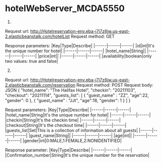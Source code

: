 # hotelWebServer_MCDA5550

1.
Request url: http://Hotelreservation-env.eba-j7i7z6jw.us-east-2.elasticbeanstalk.com/hotelList
Request method: GET

Response parameters:
|Key|Type|Describe|
|------|------|------|
|id|int|It's the unique number for hotel|
|------|------|------|
|hotel_name|String||
|------|------|------|
|price|int||
|------|------|------|
|availability|boolean|only two values: true and false|

2.
Request url: http://Hotelreservation-env.eba-j7i7z6jw.us-east-2.elasticbeanstalk.com/reservation
Request method: POST
Request body: JSON
{ "hotel_name": "The Halifax Hotel",
   "checkin": "20211103",
   "checkout": "20211114",
    "guests_list": [ 
           { "guest_name" : "ZZ",
             "age":22,
             "gender": 0
           },
           { "guest_name" : "JJt",
             "age":18,
             "gender": 1
           }
       ]
}

Request parameters:
|Key|Type|Describe|
|------|------|------|
|hotel_name|String|It's the unique number for hotel|
|------|------|------|
|checkin|String|It's the checkin time|
|------|------|------|
|checkout|String|It's the checkout time|
|------|------|------|
|guests_list|Set|This is a collection of information about all guests|
|------|------|------|
|guest_name|String||
|------|------|------|
|age|int||
|------|------|------|
|gender|int|0:MALE,1:FEMALE,2:NONIDENTIFIED|



Response parameter:
|Key|Type|Describe|
|------|------|------|
|Confirmation_number|String|It's the unique number for the reservation|


